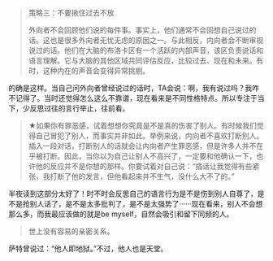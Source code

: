 > 策略三：不要揪住过去不放
>
> 外向者不会回顾他们说的每件事。事实上，他们通常不会回想自己说过的话。这也是很多外向者无忧无虑的原因之一。与此相反，内向者会不断审视说过的话。他们在大脑的布洛卡区有一个活跃的内部声音，该区负责说话和语言理解。它与大脑的其他区域共同评估反应，比较过去、现在和未来。有时，这种内在的声音会变得异常挑剔。

的确是这样。当自己问外向者曾经说过的话时，TA会说：啊，我有说过吗？我咋不记得了。当时还觉得怎么这么不靠谱，现在看来是不同性格特点。所以专注于当下，少反思过往的言行举止，往前看。

> ★如果你有罪恶感，试着想想你究竟是不是真的伤害了别人。有时候我们觉得自己冒犯了别人，而事实并非如此。举例来说，内向者不喜欢打断别人。插入一段对话，打断别人的话就会让内向者产生罪恶感，但是许多人并不在乎被打断。因此，当你以为自己让别人不高兴了，一定要和他确认一下，也许他的反应并不是你想的那样。你要试着对自己说：“插话让我觉得有些紧张，我打断了他的发言，但他看起来并不生气，没什么大不了的。”

半夜读到这部分太好了！时不时会反思自己的语言行为是不是伤到别人自尊了，是不是抢别人话了，是不是太多批判了，是不是太强势了······现在看来，别人不会想那么多，而我最应该做的就是be myself，自然会吸引和留下同频的人。

> 世上没有容易的亲密关系。

萨特曾说过：“他人即地狱。”不过，他人也是天堂。